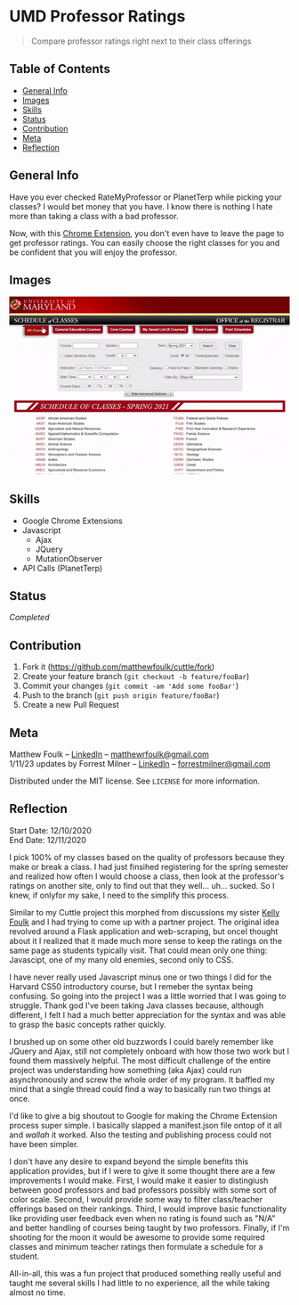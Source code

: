 # UMD Professor Ratings
> Compare professor ratings right next to their class offerings

## Table of Contents
* [General Info](#general-info)
* [Images](#images)
* [Skills](#skills)
* [Status](#status)
* [Contribution](#contribution)
* [Meta](#meta)
* [Reflection](#reflection)

## General Info

Have you ever checked RateMyProfessor or PlanetTerp while picking
your classes? I would bet money that you have. I know there is nothing
I hate more than taking a class with a bad professor. 

Now, with this [Chrome Extension](https://chrome.google.com/webstore/detail/umd-professor-ratings/fgfodddkancncjeipifhldbceifkomhi?hl=en&authuser=0), you don't even have to leave the page to get 
professor ratings. You can easily choose the right classes for you and 
be confident that you will enjoy the professor.

## Images

![](images/demonstration01.gif)

## Skills

- Google Chrome Extensions
- Javascript
    - Ajax
    - JQuery
    - MutationObserver
- API Calls (PlanetTerp)

## Status

*Completed*

## Contribution

1. Fork it (<https://github.com/matthewfoulk/cuttle/fork>)
2. Create your feature branch (`git checkout -b feature/fooBar`)
3. Commit your changes (`git commit -am 'Add some fooBar'`)
4. Push to the branch (`git push origin feature/fooBar`)
5. Create a new Pull Request

## Meta

Matthew Foulk – [LinkedIn](https://www.linkedin.com/in/matthew-foulk-a7a24318a/) – matthewrfoulk@gmail.com  
1/11/23 updates by Forrest Milner – [LinkedIn](https://www.linkedin.com/in/forrest-milner-4b76191aa/) – forrestmilner@gmail.com

Distributed under the MIT license. See ``LICENSE`` for more information.

## Reflection

Start Date: 12/10/2020  
End Date: 12/11/2020  

I pick 100% of my classes based on the quality of professors because 
they make or break a class. I had just finsihed registering for the 
spring semester and realized how often I would choose a class, then 
look at the professor's ratings on another site, only to find out that
they well... uh... sucked. So I knew, if onlyfor my sake, I need to the 
simplify this process.

Similar to my Cuttle project this morphed from discussions my sister
[Kelly Foulk](https://github.com/klfoulk16) and I had trying to come up 
with a partner project. The original idea revolved around a Flask 
application and web-scraping, but onceI thought about it I realized 
that it made much more sense to keep the ratings on the same page as 
students typically visit. That could mean only one thing: Javascipt,
one of my many old enemies, second only to CSS.

I have never really used Javascript minus one or two things I did 
for the Harvard CS50 introductory course, but I remeber the syntax
being confusing. So going into the project I was a little worried that
I was going to struggle. Thank god I've been taking Java classes
because, although different, I felt I had a much better appreciation
for the syntax and was able to grasp the basic concepts rather 
quickly.

I brushed up on some other old buzzwords I could barely remember like
JQuery and Ajax, still not completely onboard with how those two work
but I found them massively helpful. The most difficult challenge of 
the entire project was understanding how something (aka Ajax) could
run asynchronously and screw the whole order of my program. It baffled
my mind that a single thread could find a way to basically run two
things at once. 

I'd like to give a big shoutout to Google for making the Chrome
Extension process super simple. I basically slapped a manifest.json
file ontop of it all and *wallah* it worked. Also the testing and 
publishing process could not have been simpler.

I don't have any desire to expand beyond the simple benefits this
application provides, but if I were to give it some thought there 
are a few improvements I would make. First, I would make it easier
to distingiush between good professors and bad professors possibly
with some sort of color scale. Second, I would provide some way to
filter class/teacher offerings based on their rankings. Third, I 
would improve basic functionality like providing user feedback even
when no rating is found such as "N/A" and better handling of courses
being taught by two professors. Finally, if I'm shooting for the moon
it would be awesome to provide some required classes and minimum teacher
ratings then formulate a schedule for a student.

All-in-all, this was a fun project that produced something really useful
and taught me several skills I had little to no experience, all the while
taking almost no time.
